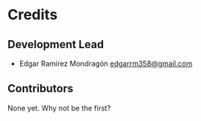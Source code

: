 # Credits

## Development Lead

- Edgar Ramírez Mondragón edgarrm358@gmail.com

## Contributors

None yet. Why not be the first?
